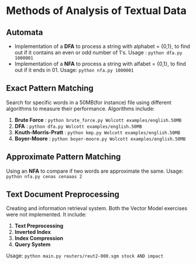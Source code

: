 # Methods of Analysis of Textual Data

## Automata

- Implementation of a **DFA** to process a string with alphabet = {0,1}, to find out if it contains an even or odd number of 1's.
Usage : `python dfa.py 1000001`
- Implementation of a **NFA** to process a string with alfabet = {0,1}, to find out if it ends in 01.
Usage: `python nfa.py 1000001`

## Exact Pattern Matching

Search for specific words in a 50MB(for instance) file using different algorithms to measure their performance. Algorithms include:

1. **Brute Force** : `python brute_force.py Wolcott examples/english.50MB`
2. **DFA** : `python dfa.py Wolcott examples/english.50MB`
3. **Knuth-Morris-Pratt** : `python kmp.py Wolcott examples/english.50MB`
4. **Boyer-Moore** : `python boyer-moore.py Wolcott examples/english.50MB`

## Approximate Pattern Matching

Using an **NFA** to compare if two words are approximate the same. Usage: `python nfa.py cenas cenaaas 2`

## Text Document Preprocessing
Creating and information retrieval system. Both the Vector Model exercises were not implemented.
It include:

1. **Text Preprocessing**
2. **Inverted Index**
3. **Index Compression**
4. **Query System**

Usage: `python main.py reuters/reut2-000.sgm stock AND impact`

 
